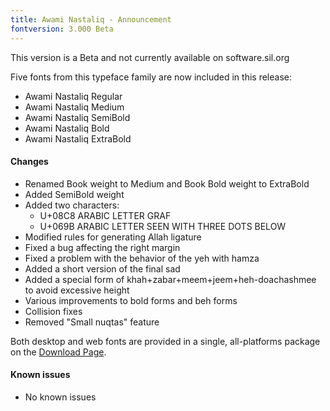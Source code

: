 ```yaml
---
title: Awami Nastaliq - Announcement
fontversion: 3.000 Beta
---
```


This version is a Beta and not currently available on software.sil.org

Five fonts from this typeface family are now included in this release:
      
- Awami Nastaliq Regular
- Awami Nastaliq Medium
- Awami Nastaliq SemiBold
- Awami Nastaliq Bold
- Awami Nastaliq ExtraBold

#### Changes

- Renamed Book weight to Medium and Book Bold weight to ExtraBold
- Added SemiBold weight
- Added two characters:
	- U+08C8 ARABIC LETTER GRAF
	- U+069B ARABIC LETTER SEEN WITH THREE DOTS BELOW
- Modified rules for generating Allah ligature
- Fixed a bug affecting the right margin
- Fixed a problem with the behavior of the yeh with hamza
- Added a short version of the final sad
- Added a special form of khah+zabar+meem+jeem+heh-doachashmee to avoid excessive height
- Various improvements to bold forms and beh forms
- Collision fixes
- Removed "Small nuqtas" feature

Both desktop and web fonts are provided in a single, all-platforms package on the [Download Page](https://software.sil.org/awami/download/).

#### Known issues

- No known issues


